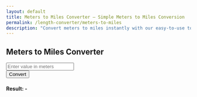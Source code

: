 ```yaml
---
layout: default
title: Meters to Miles Converter – Simple Meters to Miles Conversion
permalink: /length-converter/meters-to-miles
description: "Convert meters to miles instantly with our easy-to-use tool. Ideal for travel, sports, and distance-related calculations."
---
```



<div class="container p-4">
    <div class="card shadow-lg p-4 col-12 col-sm-8 col-md-6">
        <h2 class="text-center mb-4">Meters to Miles Converter</h2>
        <div class="mb-3">
            <input type="number" id="inputValue" class="form-control shadow" placeholder="Enter value in meters">
        </div>
        <button class="btn btn-primary btn-shadow w-100" onclick="convert()">Convert</button>
        <div class="mt-3">
            <h4>Result: <span id="result">-</span></h4>
        </div>
    </div>
</div>

<script>
    function convert() {
        let inputValue = document.getElementById("inputValue").value;
        let resultElement = document.getElementById("result");

        if (inputValue === "" || isNaN(inputValue)) {
            resultElement.innerText = "Please enter a valid number";
            return;
        }

        let result = inputValue * 0.000621371; // Convert meters to miles
        resultElement.innerText = result.toFixed(6) + " miles";
    }
</script>